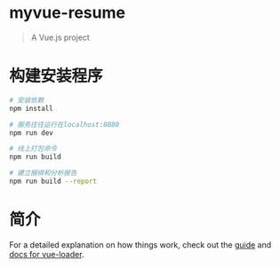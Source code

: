 # myvue-resume

> A Vue.js project

# 构建安装程序

``` bash
# 安装依赖
npm install

# 服务往往运行在localhost:8080
npm run dev

# 线上打包命令
npm run build

# 建立捆绑和分析报告
npm run build --report
```
# 简介


For a detailed explanation on how things work, check out the [guide](http://vuejs-templates.github.io/webpack/) and [docs for vue-loader](http://vuejs.github.io/vue-loader).
